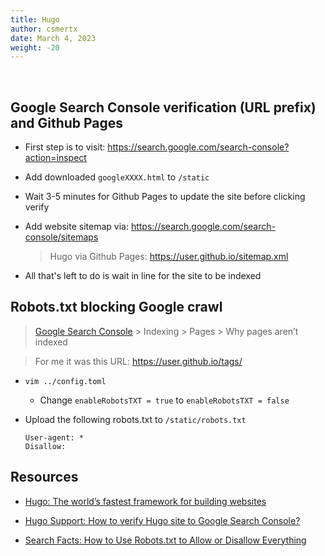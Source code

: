 ```yaml
---
title: Hugo
author: csmertx
date: March 4, 2023
weight: -20
---
```


<br />

## Google Search Console verification (URL prefix) and Github Pages

- First step is to visit: https://search.google.com/search-console?action=inspect

- Add downloaded ```googleXXXX.html``` to ```/static```

- Wait 3-5 minutes for Github Pages to update the site before clicking verify

- Add website sitemap via: https://search.google.com/search-console/sitemaps
    
    > Hugo via Github Pages: https://user.github.io/sitemap.xml

- All that's left to do is wait in line for the site to be indexed

## Robots.txt blocking Google crawl

> [Google Search Console](https://search.google.com/search-console) > Indexing > Pages > Why pages aren’t indexed

> For me it was this URL: https://user.github.io/tags/

- ```vim ../config.toml```

    - Change ```enableRobotsTXT = true``` to ```enableRobotsTXT = false```

- Upload the following robots.txt to ```/static/robots.txt```

    ```
    User-agent: *
    Disallow:
    ```

## Resources

- [Hugo: The world’s fastest framework for building websites](https://gohugo.io/)

- [Hugo Support: How to verify Hugo site to Google Search Console?](https://discourse.gohugo.io/t/how-to-verify-hugo-site-to-google-search-console/15078)

- [Search Facts: How to Use Robots.txt to Allow or Disallow Everything](https://searchfacts.com/robots-txt-allow-disallow-all/)